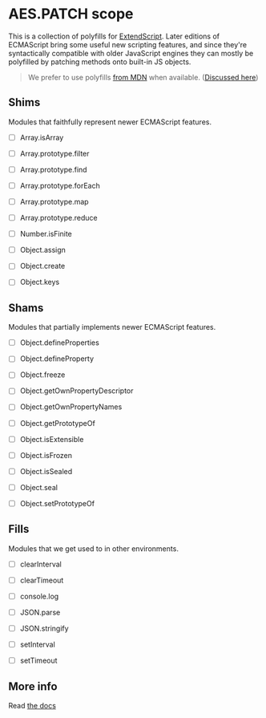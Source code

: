 # AES.PATCH scope
This is a collection of polyfills for [ExtendScript](https://en.wikipedia.org/wiki/ExtendScript). Later editions of ECMAScript bring some useful new scripting features, and since they're syntactically compatible with older JavaScript engines they can mostly be polyfilled by patching methods onto built-in JS objects.

> We prefer to use polyfills [from MDN](https://developer.mozilla.org/en-US/) when available. ([Discussed here](https://github.com/ExtendScript/extendscript-es6-shim/issues/1))


## Shims
Modules that faithfully represent newer ECMAScript features.

  - [ ] Array.isArray
  - [ ] Array.prototype.filter
  - [ ] Array.prototype.find
  - [ ] Array.prototype.forEach
  - [ ] Array.prototype.map
  - [ ] Array.prototype.reduce
  - [ ] Number.isFinite
  - [ ] Object.assign
  - [ ] Object.create
  - [ ] Object.keys


## Shams
Modules that partially implements newer ECMAScript features.

  - [ ] Object.defineProperties
  - [ ] Object.defineProperty
  - [ ] Object.freeze
  - [ ] Object.getOwnPropertyDescriptor
  - [ ] Object.getOwnPropertyNames
  - [ ] Object.getPrototypeOf
  - [ ] Object.isExtensible
  - [ ] Object.isFrozen
  - [ ] Object.isSealed
  - [ ] Object.seal
  - [ ] Object.setPrototypeOf


## Fills
Modules that we get used to in other environments.

  - [ ] clearInterval
  - [ ] clearTimeout
  - [ ] console.log
  - [ ] JSON.parse
  - [ ] JSON.stringify
  - [ ] setInterval
  - [ ] setTimeout


## More info

Read [the docs](../docs/README.md)

